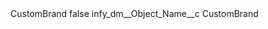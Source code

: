 <?xml version="1.0" encoding="UTF-8"?>
<CustomMetadata xmlns="http://soap.sforce.com/2006/04/metadata" xmlns:xsi="http://www.w3.org/2001/XMLSchema-instance" xmlns:xsd="http://www.w3.org/2001/XMLSchema">
    <label>CustomBrand</label>
    <protected>false</protected>
    <values>
        <field>infy_dm__Object_Name__c</field>
        <value xsi:type="xsd:string">CustomBrand</value>
    </values>
</CustomMetadata>
